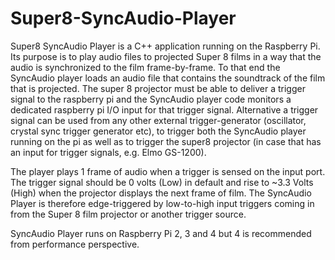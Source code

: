 # Super8-SyncAudio-Player
Super8 SyncAudio Player is a C++ application running on the Raspberry Pi.
Its purpose is to play audio files to projected Super 8 films in a way that the audio is synchronized to the film frame-by-frame.
To that end the SyncAudio player loads an audio file that contains the soundtrack of the film that is projected. The super 8 projector must be able to deliver a trigger
signal to the raspberry pi and the SyncAudio player code monitors a dedicated raspberry pi I/O input for that trigger signal. Alternative a trigger signal can be used from any other external trigger-generator (oscillator, crystal sync trigger generator etc), to trigger both the SyncAudio player running on the pi as well as to trigger the super8 projector (in case that has an input for trigger signals, e.g. Elmo GS-1200).

The player plays 1 frame of audio when a trigger is sensed on the input port. The trigger signal should be 0 volts (Low) in default and rise to ~3.3 Volts (High) when
the projector displays the next frame of film. 
The SyncAudio Player is therefore edge-triggered by low-to-high input triggers coming in from the Super 8 film projector or another trigger source.

SyncAudio Player runs on Raspberry Pi 2, 3 and 4 but 4 is recommended from performance perspective.
